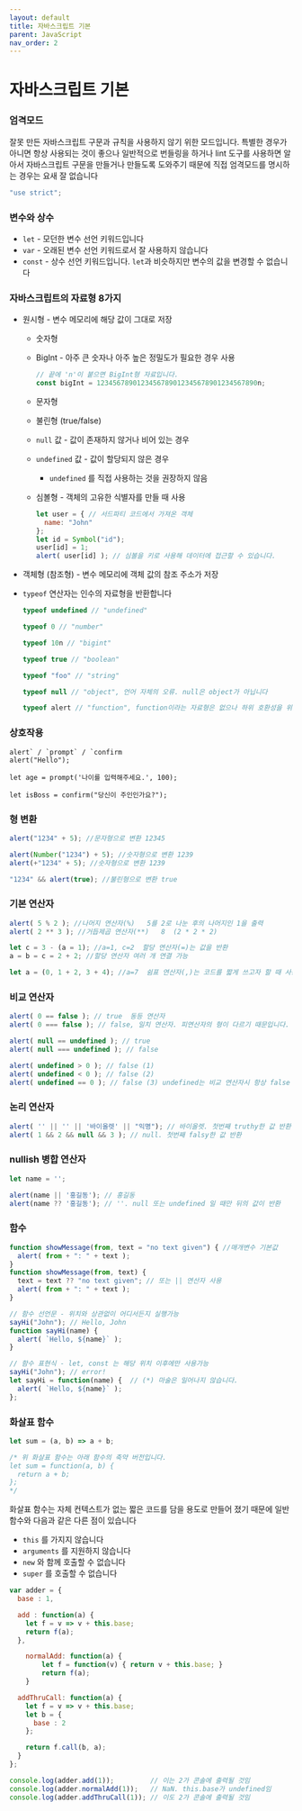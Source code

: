 ```yaml
---
layout: default
title: 자바스크립트 기본
parent: JavaScript
nav_order: 2
---
```


# 자바스크립트 기본

### 엄격모드

잘못 만든 자바스크립트 구문과 규칙을 사용하지 않기 위한 모드입니다. 특별한 경우가 아니면 항상 사용되는 것이 좋으나 일반적으로 번들링을 하거나 lint 도구를 사용하면 알아서 자바스크립트 구문을 만들거나 만들도록 도와주기 때문에 직접 엄격모드를 명시하는 경우는 요새 잘 없습니다

```jsx
"use strict";
```

### 변수와 상수

- `let` - 모던한 변수 선언 키워드입니다
- `var` - 오래된 변수 선언 키워드로서 잘 사용하지 않습니다
- `const` - 상수 선언 키워드입니다. `let`과 비슷하지만 변수의 값을 변경할 수 없습니다

### 자바스크립트의 자료형 8가지

- 원시형 - 변수 메모리에 해당 값이 그대로 저장

  - 숫자형

  - BigInt - 아주 큰 숫자나 아주 높은 정밀도가 필요한 경우 사용

    ```jsx
    // 끝에 'n'이 붙으면 BigInt형 자료입니다.
    const bigInt = 1234567890123456789012345678901234567890n;
    ```

  - 문자형

  - 불린형 (true/false)

  - `null` 값 - 값이 존재하지 않거나 비어 있는 경우

  - `undefined` 값 - 값이 할당되지 않은 경우

    - `undefined` 를 직접 사용하는 것을 권장하지 않음

  - 심볼형 - 객체의 고유한 식별자를 만들 때 사용

    ```jsx
    let user = { // 서드파티 코드에서 가져온 객체
      name: "John"
    };
    let id = Symbol("id");
    user[id] = 1;
    alert( user[id] ); // 심볼을 키로 사용해 데이터에 접근할 수 있습니다.
    ```

- 객체형 (참조형) - 변수 메모리에 객체 값의 참조 주소가 저장

- `typeof` 연산자는 인수의 자료형을 반환합니다

  ```jsx
  typeof undefined // "undefined"
  
  typeof 0 // "number"
  
  typeof 10n // "bigint"
  
  typeof true // "boolean"
  
  typeof "foo" // "string"
  
  typeof null // "object", 언어 자체의 오류. null은 object가 아닙니다
  
  typeof alert // "function", function이라는 자료형은 없으나 하위 호환성을 위해 유지하고 있습니다
  ```

### 상호작용

```
alert` / `prompt` / `confirm
alert("Hello");

let age = prompt('나이를 입력해주세요.', 100);

let isBoss = confirm("당신이 주인인가요?");
```

### 형 변환

```jsx
alert("1234" + 5); //문자형으로 변환 12345

alert(Number("1234") + 5); //숫자형으로 변환 1239
alert(+"1234" + 5); //숫자형으로 변환 1239

"1234" && alert(true); //불린형으로 변환 true
```

### 기본 연산자

```jsx
alert( 5 % 2 ); //나머지 연산자(%)   5를 2로 나눈 후의 나머지인 1을 출력
alert( 2 ** 3 ); //거듭제곱 연산자(**)   8  (2 * 2 * 2)

let c = 3 - (a = 1); //a=1, c=2  할당 연산자(=)는 값을 반환
a = b = c = 2 + 2; //할당 연산자 여러 개 연결 가능

let a = (0, 1 + 2, 3 + 4); //a=7  쉼표 연산자(,)는 코드를 짧게 쓰고자 할 때 사용. 마지막 표현식 반환
```

### 비교 연산자

```jsx
alert( 0 == false ); // true  동등 연산자
alert( 0 === false ); // false, 일치 연산자. 피연산자의 형이 다르기 때문입니다.

alert( null == undefined ); // true
alert( null === undefined ); // false

alert( undefined > 0 ); // false (1)
alert( undefined < 0 ); // false (2)
alert( undefined == 0 ); // false (3) undefined는 비교 연산자시 항상 false
```

### 논리 연산자

```jsx
alert( '' || '' || '바이올렛' || "익명"); // 바이올렛. 첫번째 truthy한 값 반환
alert( 1 && 2 && null && 3 ); // null. 첫번째 falsy한 값 반환
```

### nullish 병합 연산자

```jsx
let name = '';

alert(name || '홍길동'); // 홍길동
alert(name ?? '홍길동'); // ''. null 또는 undefined 일 때만 뒤의 값이 반환
```

### 함수

```jsx
function showMessage(from, text = "no text given") { //매개변수 기본값
  alert( from + ": " + text );
}
function showMessage(from, text) {
  text = text ?? "no text given"; // 또는 || 연산자 사용
  alert( from + ": " + text );
}

// 함수 선언문 - 위치와 상관없이 어디서든지 실행가능
sayHi("John"); // Hello, John
function sayHi(name) {
  alert( `Hello, ${name}` );
}

// 함수 표현식 - let, const 는 해당 위치 이후에만 사용가능
sayHi("John"); // error!
let sayHi = function(name) {  // (*) 마술은 일어나지 않습니다.
  alert( `Hello, ${name}` );
};
```

### 화살표 함수

```jsx
let sum = (a, b) => a + b;

/* 위 화살표 함수는 아래 함수의 축약 버전입니다.
let sum = function(a, b) {
  return a + b;
};
*/
```

화살표 함수는 자체 컨텍스트가 없는 짧은 코드를 담을 용도로 만들어 졌기 때문에 일반 함수와 다음과 같은 다른 점이 있습니다

- `this` 를 가지지 않습니다
- `arguments` 를 지원하지 않습니다
- `new` 와 함께 호출할 수 없습니다
- `super` 를 호출할 수 없습니다

```jsx
var adder = {
  base : 1,

  add : function(a) {
    let f = v => v + this.base;
    return f(a);
  },

	normalAdd: function(a) {
		let f = function(v) { return v + this.base; }
		return f(a);
	}

  addThruCall: function(a) {
    let f = v => v + this.base;
    let b = {
      base : 2
    };

    return f.call(b, a);
  }
};

console.log(adder.add(1));         // 이는 2가 콘솔에 출력될 것임
console.log(adder.normalAdd(1));   // NaN. this.base가 undefined임
console.log(adder.addThruCall(1)); // 이도 2가 콘솔에 출력될 것임
```
